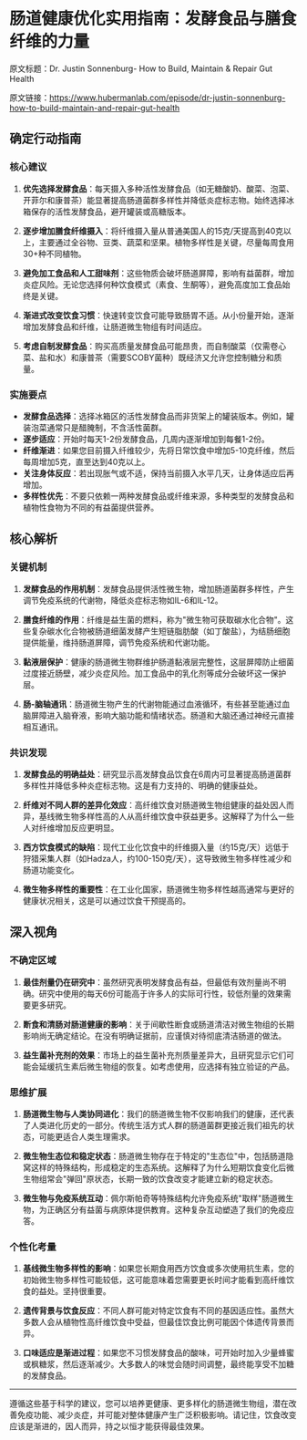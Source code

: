 # 肠道健康优化实用指南：发酵食品与膳食纤维的力量

原文标题：Dr. Justin Sonnenburg- How to Build, Maintain & Repair Gut Health

原文链接：https://www.hubermanlab.com/episode/dr-justin-sonnenburg-how-to-build-maintain-and-repair-gut-health

<YouTube videoId="ouCWNRvPk20" />

## 确定行动指南

### 核心建议
1. **优先选择发酵食品**：每天摄入多种活性发酵食品（如无糖酸奶、酸菜、泡菜、开菲尔和康普茶）能显著提高肠道菌群多样性并降低炎症标志物。始终选择冰箱保存的活性发酵食品，避开罐装或高糖版本。
   
2. **逐步增加膳食纤维摄入**：将纤维摄入量从普通美国人的15克/天提高到40克以上，主要通过全谷物、豆类、蔬菜和坚果。植物多样性是关键，尽量每周食用30+种不同植物。

3. **避免加工食品和人工甜味剂**：这些物质会破坏肠道屏障，影响有益菌群，增加炎症风险。无论您选择何种饮食模式（素食、生酮等），避免高度加工食品始终是关键。

4. **渐进式改变饮食习惯**：快速转变饮食可能导致肠胃不适。从小份量开始，逐渐增加发酵食品和纤维，让肠道微生物组有时间适应。

5. **考虑自制发酵食品**：购买高质量发酵食品可能昂贵，而自制酸菜（仅需卷心菜、盐和水）和康普茶（需要SCOBY菌种）既经济又允许您控制糖分和质量。

### 实施要点
- **发酵食品选择**：选择冰箱区的活性发酵食品而非货架上的罐装版本。例如，罐装泡菜通常只是醋腌制，不含活性菌群。
- **逐步适应**：开始时每天1-2份发酵食品，几周内逐渐增加到每餐1-2份。
- **纤维渐进**：如果您目前摄入纤维较少，先将日常饮食中增加5-10克纤维，然后每周增加5克，直至达到40克以上。
- **关注身体反应**：若出现胀气或不适，保持当前摄入水平几天，让身体适应后再增加。
- **多样性优先**：不要只依赖一两种发酵食品或纤维来源，多种类型的发酵食品和植物性食物为不同的有益菌提供营养。

## 核心解析

### 关键机制
1. **发酵食品的作用机制**：发酵食品提供活性微生物，增加肠道菌群多样性，产生调节免疫系统的代谢物，降低炎症标志物如IL-6和IL-12。

2. **膳食纤维的作用**：纤维是益生菌的燃料，称为"微生物可获取碳水化合物"。这些复杂碳水化合物被肠道细菌发酵产生短链脂肪酸（如丁酸盐），为结肠细胞提供能量，维持肠道屏障，调节免疫系统和代谢功能。

3. **黏液层保护**：健康的肠道微生物群维护肠道黏液层完整性，这层屏障防止细菌过度接近肠壁，减少炎症风险。加工食品中的乳化剂等成分会破坏这一保护层。

4. **肠-脑轴通讯**：肠道微生物产生的代谢物能通过血液循环，有些甚至能通过血脑屏障进入脑脊液，影响大脑功能和情绪状态。肠道和大脑还通过神经元直接相互通讯。

### 共识发现
1. **发酵食品的明确益处**：研究显示高发酵食品饮食在6周内可显著提高肠道菌群多样性并降低多种炎症标志物。这是有力支持的、明确的健康益处。

2. **纤维对不同人群的差异化效应**：高纤维饮食对肠道微生物组健康的益处因人而异，基线微生物多样性高的人从高纤维饮食中获益更多。这解释了为什么一些人对纤维增加反应更明显。

3. **西方饮食模式的缺陷**：现代工业化饮食中的纤维摄入量（约15克/天）远低于狩猎采集人群（如Hadza人，约100-150克/天），这导致微生物多样性减少和肠道功能变化。

4. **微生物多样性的重要性**：在工业化国家，肠道微生物多样性越高通常与更好的健康状况相关，这是可以通过饮食干预提高的。

## 深入视角

### 不确定区域
1. **最佳剂量仍在研究中**：虽然研究表明发酵食品有益，但最低有效剂量尚不明确。研究中使用的每天6份可能高于许多人的实际可行性，较低剂量的效果需要更多研究。

2. **断食和清肠对肠道健康的影响**：关于间歇性断食或肠道清洁对微生物组的长期影响尚无确定结论。在没有明确证据前，应谨慎对待彻底清洁肠道的做法。

3. **益生菌补充剂的效果**：市场上的益生菌补充剂质量差异大，且研究显示它们可能会延缓抗生素后微生物组的恢复。如考虑使用，应选择有独立验证的产品。

### 思维扩展
1. **肠道微生物与人类协同进化**：我们的肠道微生物不仅影响我们的健康，还代表了人类进化历史的一部分。传统生活方式人群的肠道菌群更接近我们祖先的状态，可能更适合人类生理需求。

2. **微生物生态位和稳定状态**：肠道微生物存在于特定的"生态位"中，包括肠道隐窝这样的特殊结构，形成稳定的生态系统。这解释了为什么短期饮食变化后微生物组常会"弹回"原状态，长期一致的饮食改变才能建立新的稳定状态。

3. **微生物与免疫系统互动**：佩尔斯帕奇等特殊结构允许免疫系统"取样"肠道微生物，为正确区分有益菌与病原体提供教育。这种复杂互动塑造了我们的免疫应答。

### 个性化考量
1. **基线微生物多样性的影响**：如果您长期食用西方饮食或多次使用抗生素，您的初始微生物多样性可能较低，这可能意味着您需要更长时间才能看到高纤维饮食的益处。坚持很重要。

2. **遗传背景与饮食反应**：不同人群可能对特定饮食有不同的基因适应性。虽然大多数人会从植物性高纤维饮食中受益，但最佳饮食比例可能因个体遗传背景而异。

3. **口味适应是渐进过程**：如果您不习惯发酵食品的酸味，可开始时加入少量蜂蜜或枫糖浆，然后逐渐减少。大多数人的味觉会随时间调整，最终能享受不加糖的发酵食品。

---

遵循这些基于科学的建议，您可以培养更健康、更多样化的肠道微生物组，潜在改善免疫功能、减少炎症，并可能对整体健康产生广泛积极影响。请记住，饮食改变应该是渐进的，因人而异，持之以恒才能获得最佳效果。
